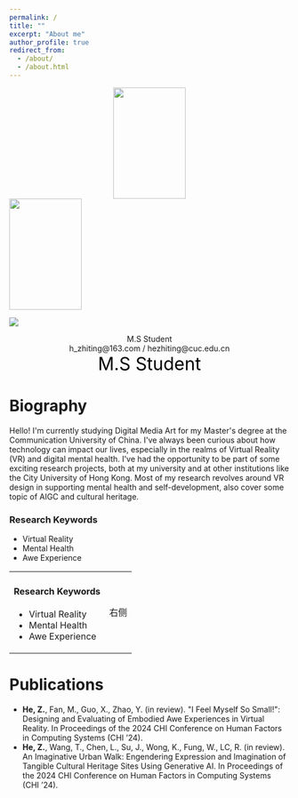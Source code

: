 ```yaml
---
permalink: /
title: ""
excerpt: "About me"
author_profile: true
redirect_from: 
  - /about/
  - /about.html
---
```

<div align="center"><img width="130" height="200" src='/images/500x300.png'></div>

<img width="130" height="200" src=/images/500x300.png/>

![](/images/500x300.png#pic_right)

<div align="center">M.S Student</div> 
<div align="center">h_zhiting@163.com  /  hezhiting@cuc.edu.cn</div> 
<center><font size="6" color="black">M.S Student</font></center>



# Biography

Hello! I'm currently studying Digital Media Art for my Master's degree at the Communication University of China. I've always been curious about how technology can impact our lives, especially in the realms of Virtual Reality (VR) and digital mental health. I've had the opportunity to be part of some exciting research projects, both at my university and at other institutions like the City University of Hong Kong. Most of my research revolves around VR design in supporting mental health and self-development, also cover some topic of AIGC and cultural heritage.

### Research Keywords
- Virtual Reality
- Mental Health
- Awe Experience
<html>
    <table style="margin-left: auto; margin-right: auto;">
        <tr>
            <td>
                <!--左侧内容-->
                <h4>Research Keywords</h4>
              <ul>
<li>Virtual Reality</li>
<li>Mental Health</li>
<li>Awe Experience</li>
</ul>
            </td>
            <td>
                <!--右侧内容-->
                右侧
            </td>
        </tr>
    </table>
</html>




# Publications
- **He, Z.**, Fan, M., Guo, X., Zhao, Y. (in review). "I Feel Myself So Small!": Designing and Evaluating of Embodied Awe Experiences in Virtual Reality. In Proceedings of the 2024 CHI Conference on Human Factors in Computing Systems (CHI ’24).
- **He, Z.**, Wang, T., Chen, L., Su, J., Wong, K., Fung, W., LC, R. (in review). An Imaginative Urban Walk: Engendering Expression and Imagination of Tangible Cultural Heritage Sites Using Generative AI. In Proceedings of the 2024 CHI Conference on Human Factors in Computing Systems (CHI ’24).
